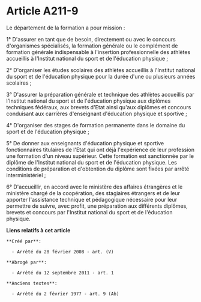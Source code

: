 # Article A211-9

Le département de la formation a pour mission :

1° D'assurer en tant que de besoin, directement ou avec le concours d'organismes spécialisés, la formation générale ou le
complément de formation générale indispensable à l'insertion professionnelle des athlètes accueillis à l'Institut national du
sport et de l'éducation physique ;

2° D'organiser les études scolaires des athlètes accueillis à l'Institut national du sport et de l'éducation physique pour la
durée d'une ou plusieurs années scolaires ;

3° D'assurer la préparation générale et technique des athlètes accueillis par l'Institut national du sport et de l'éducation
physique aux diplômes techniques fédéraux, aux brevets d'Etat ainsi qu'aux diplômes et concours conduisant aux carrières
d'enseignant d'éducation physique et sportive ;

4° D'organiser des stages de formation permanente dans le domaine du sport et de l'éducation physique ;

5° De donner aux enseignants d'éducation physique et sportive fonctionnaires titulaires de l'Etat qui ont déjà l'expérience
de leur profession une formation d'un niveau supérieur. Cette formation est sanctionnée par le diplôme de l'Institut national
du sport et de l'éducation physique. Les conditions de préparation et d'obtention du diplôme sont fixées par arrêté
interministériel ;

6° D'accueillir, en accord avec le ministère des affaires étrangères et le ministère chargé de la coopération, des stagiaires
étrangers et de leur apporter l'assistance technique et pédagogique nécessaire pour leur permettre de suivre, avec profit,
une préparation aux différents diplômes, brevets et concours par l'Institut national du sport et de l'éducation physique.

**Liens relatifs à cet article**

	**Créé par**:

	  - Arrêté du 28 février 2008 - art. (V)

	**Abrogé par**:

	  - Arrêté du 12 septembre 2011 - art. 1

	**Anciens textes**:

	  - Arrêté du 2 février 1977 - art. 9 (Ab)
